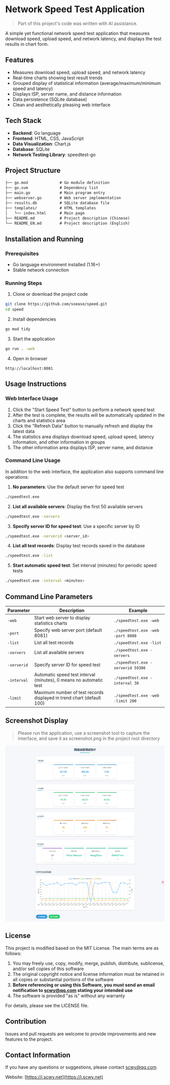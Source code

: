 # Network Speed Test Application

> Part of this project's code was written with AI assistance.

A simple yet functional network speed test application that measures download speed, upload speed, and network latency, and displays the test results in chart form.

## Features

- Measures download speed, upload speed, and network latency
- Real-time charts showing test result trends
- Grouped display of statistical information (average/maximum/minimum speed and latency)
- Displays ISP, server name, and distance information
- Data persistence (SQLite database)
- Clean and aesthetically pleasing web interface

## Tech Stack

- **Backend**: Go language
- **Frontend**: HTML, CSS, JavaScript
- **Data Visualization**: Chart.js
- **Database**: SQLite
- **Network Testing Library**: speedtest-go

## Project Structure

```
├── go.mod              # Go module definition
├── go.sum              # Dependency list
├── main.go             # Main program entry
├── webserver.go        # Web server implementation
├── results.db          # SQLite database file
├── templates/          # HTML templates
│   └── index.html      # Main page
├── README.md           # Project description (Chinese)
└── README_EN.md        # Project description (English)
```

## Installation and Running

### Prerequisites

- Go language environment installed (1.16+)
- Stable network connection

### Running Steps

1. Clone or download the project code

```bash
git clone https://github.com/soease/speed.git
cd speed
```

2. Install dependencies

```bash
go mod tidy
```

3. Start the application

```bash
go run . -web
```

4. Open in browser

```
http://localhost:8081
```

## Usage Instructions

### Web Interface Usage
1. Click the "Start Speed Test" button to perform a network speed test
2. After the test is complete, the results will be automatically updated in the charts and statistics area
3. Click the "Refresh Data" button to manually refresh and display the latest data
4. The statistics area displays download speed, upload speed, latency information, and other information in groups
5. The other information area displays ISP, server name, and distance

### Command Line Usage
In addition to the web interface, the application also supports command line operations:

1. **No parameters**: Use the default server for speed test
```bash
./speedtest.exe
```

2. **List all available servers**: Display the first 50 available servers
```bash
./speedtest.exe -servers
```

3. **Specify server ID for speed test**: Use a specific server by ID
```bash
./speedtest.exe -serverid <server_id>
```

4. **List all test records**: Display test records saved in the database
```bash
./speedtest.exe -list
```

5. **Start automatic speed test**: Set interval (minutes) for periodic speed tests
```bash
./speedtest.exe -interval <minutes>
```

## Command Line Parameters

| Parameter | Description | Example |
|-----------|-------------|---------|
| `-web` | Start web server to display statistics charts | `./speedtest.exe -web` |
| `-port` | Specify web server port (default 8081) | `./speedtest.exe -web -port 8080` |
| `-list` | List all test records | `./speedtest.exe -list` |
| `-servers` | List all available servers | `./speedtest.exe -servers` |
| `-serverid` | Specify server ID for speed test | `./speedtest.exe -serverid 59386` |
| `-interval` | Automatic speed test interval (minutes), 0 means no automatic test | `./speedtest.exe -interval 30` |
| `-limit` | Maximum number of test records displayed in trend chart (default 100) | `./speedtest.exe -web -limit 200` |

## Screenshot Display

> Please run the application, use a screenshot tool to capture the interface, and save it as screenshot.png in the project root directory

![Application Interface](screenshot.png)

## License

This project is modified based on the MIT License. The main terms are as follows:

1. You may freely use, copy, modify, merge, publish, distribute, sublicense, and/or sell copies of this software
2. The original copyright notice and license information must be retained in all copies or substantial portions of the software
3. **Before referencing or using this Software, you must send an email notification to [scwy@qq.com](mailto:scwy@qq.com) stating your intended use**
4. The software is provided "as is" without any warranty

For details, please see the LICENSE file.

## Contribution

Issues and pull requests are welcome to provide improvements and new features to the project.

## Contact Information

If you have any questions or suggestions, please contact [scwy@qq.com](mailto:scwy@qq.com)

Website: [https://i.scwy.net](https://i.scwy.net)
